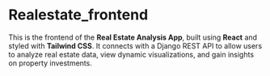 # Realestate_frontend
This is the frontend of the **Real Estate Analysis App**, built using **React** and styled with **Tailwind CSS**. It connects with a Django REST API to allow users to analyze real estate data, view dynamic visualizations, and gain insights on property investments.
